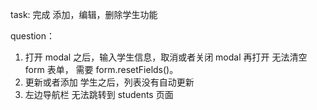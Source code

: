 task: 完成 添加，编辑，删除学生功能

question：

1. 打开 modal 之后，输入学生信息，取消或者关闭 modal 再打开 无法清空 form 表单， 需要 form.resetFields()。
2. 更新或者添加 学生之后，列表没有自动更新
3. 左边导航栏 无法跳转到 students 页面
